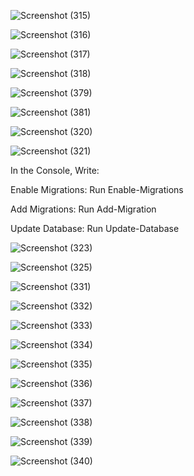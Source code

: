 ![Screenshot (315)](https://github.com/user-attachments/assets/290d5e33-9537-4997-84d7-786b3a7ec7bf)

![Screenshot (316)](https://github.com/user-attachments/assets/50b48135-0cf1-40da-af82-cb3cb380312c)

![Screenshot (317)](https://github.com/user-attachments/assets/d6fc5bbb-db8b-47f7-823c-70a8a476fb48)

![Screenshot (318)](https://github.com/user-attachments/assets/5c566b9e-f48e-4700-ac7a-aa119e6c245a)

![Screenshot (379)](https://github.com/user-attachments/assets/7cbc321a-e029-497d-a4a9-9b15345279bf)

![Screenshot (381)](https://github.com/user-attachments/assets/017890b2-d00b-4231-a022-58f532caa824)

![Screenshot (320)](https://github.com/user-attachments/assets/3d10bb5c-875f-448f-bf2a-ae63d4c2b5c7)

![Screenshot (321)](https://github.com/user-attachments/assets/8d8b8398-ebd5-4105-8028-ca606d250e45)

In the Console, Write:

Enable Migrations: Run Enable-Migrations

Add Migrations: Run Add-Migration <MigrationName>

Update Database: Run Update-Database

![Screenshot (323)](https://github.com/user-attachments/assets/ce3d102e-93f0-4a9e-8451-7fe8b874eaf2)

![Screenshot (325)](https://github.com/user-attachments/assets/1434caa2-0b56-4304-adcd-623c2657c06f)

![Screenshot (331)](https://github.com/user-attachments/assets/84dcf511-6328-4ce0-b7e1-bcb77aaf0fa6)

![Screenshot (332)](https://github.com/user-attachments/assets/6b30e7d0-8476-4575-b870-f50a198d1301)

![Screenshot (333)](https://github.com/user-attachments/assets/ab4bd645-0987-4211-9765-1b81328a6f43)

![Screenshot (334)](https://github.com/user-attachments/assets/f249d7d5-3b95-4ee1-b75f-4fb3365d1da5)

![Screenshot (335)](https://github.com/user-attachments/assets/8dbf6eaf-0ff5-4142-9655-33a4b674a793)

![Screenshot (336)](https://github.com/user-attachments/assets/2153d232-2157-42f9-bb30-b285a0e55b9d)

![Screenshot (337)](https://github.com/user-attachments/assets/678afcfb-009a-45d9-8049-b859c289cdaa)

![Screenshot (338)](https://github.com/user-attachments/assets/56fec702-83e1-4cd6-806a-8cf19a49b230)

![Screenshot (339)](https://github.com/user-attachments/assets/b1b00a25-f981-4f78-9018-1e4d94e2d1fc)

![Screenshot (340)](https://github.com/user-attachments/assets/23589a2b-9448-4921-bed9-ef55995ca3d8)


